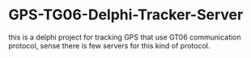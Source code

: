 # GPS-TG06-Delphi-Tracker-Server
this is a delphi project for tracking GPS that use GT06 communication protocol, sense there is few servers for this kind of protocol.
